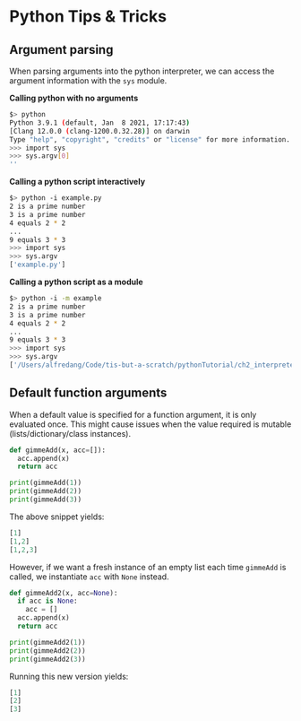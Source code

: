 # Python Tips & Tricks

## Argument parsing

When parsing arguments into the python interpreter, we can access the argument information with the `sys` module.

**Calling python with no arguments**
```bash
$> python 
Python 3.9.1 (default, Jan  8 2021, 17:17:43)
[Clang 12.0.0 (clang-1200.0.32.28)] on darwin
Type "help", "copyright", "credits" or "license" for more information.
>>> import sys
>>> sys.argv[0]
''
```

**Calling a python script interactively**
```bash
$> python -i example.py
2 is a prime number
3 is a prime number
4 equals 2 * 2
...
9 equals 3 * 3
>>> import sys
>>> sys.argv
['example.py']
```

**Calling a python script as a module**
```bash
$> python -i -m example
2 is a prime number
3 is a prime number
4 equals 2 * 2
...
9 equals 3 * 3
>>> import sys
>>> sys.argv
['/Users/alfredang/Code/tis-but-a-scratch/pythonTutorial/ch2_interpreter/example.py']
```

## Default function arguments

When a default value is specified for a function argument, it is only evaluated once. This might cause issues when the value required is mutable (lists/dictionary/class instances).

```python
def gimmeAdd(x, acc=[]):
  acc.append(x)
  return acc

print(gimmeAdd(1))
print(gimmeAdd(2))
print(gimmeAdd(3))
```

The above snippet yields:

```Python
[1]
[1,2]
[1,2,3]
```

However, if we want a fresh instance of an empty list each time `gimmeAdd` is called, we instantiate `acc` with `None` instead.

```python
def gimmeAdd2(x, acc=None):
  if acc is None:
    acc = []
  acc.append(x)
  return acc

print(gimmeAdd2(1))
print(gimmeAdd2(2))
print(gimmeAdd2(3))
```

Running this new version yields:
```python
[1]
[2]
[3]
```
